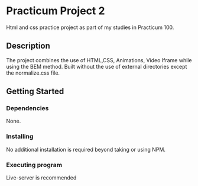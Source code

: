 # Practicum Project 2

Html and css practice project as part of my studies in Practicum 100.

## Description

The project combines the use of HTML,CSS, Animations, Video Iframe while using the BEM method.
Built without the use of external directories except the normalize.css file.

## Getting Started

### Dependencies

None.

### Installing

No additional installation is required beyond taking or using NPM.
### Executing program

Live-server is recommended

```

